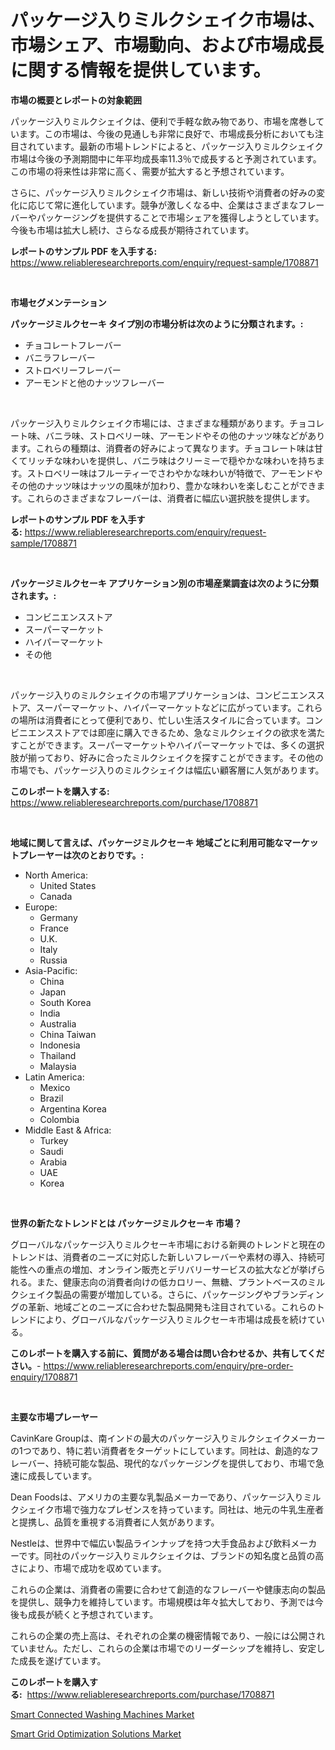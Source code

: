 <p><h1>パッケージ入りミルクシェイク市場は、市場シェア、市場動向、および市場成長に関する情報を提供しています。</h1></p><p><strong>市場の概要とレポートの対象範囲</strong></p>
<p><p>パッケージ入りミルクシェイクは、便利で手軽な飲み物であり、市場を席巻しています。この市場は、今後の見通しも非常に良好で、市場成長分析においても注目されています。最新の市場トレンドによると、パッケージ入りミルクシェイク市場は今後の予測期間中に年平均成長率11.3％で成長すると予測されています。この市場の将来性は非常に高く、需要が拡大すると予想されています。</p><p>さらに、パッケージ入りミルクシェイク市場は、新しい技術や消費者の好みの変化に応じて常に進化しています。競争が激しくなる中、企業はさまざまなフレーバーやパッケージングを提供することで市場シェアを獲得しようとしています。今後も市場は拡大し続け、さらなる成長が期待されています。</p></p>
<p><strong>レポートのサンプル PDF を入手する:</strong> <a href="https://www.reliableresearchreports.com/enquiry/request-sample/1708871">https://www.reliableresearchreports.com/enquiry/request-sample/1708871</a></p>
<p>&nbsp;</p>
<p><strong>市場セグメンテーション</strong></p>
<p><strong>パッケージミルクセーキ タイプ別の市場分析は次のように分類されます。:</strong></p>
<p><ul><li>チョコレートフレーバー</li><li>バニラフレーバー</li><li>ストロベリーフレーバー</li><li>アーモンドと他のナッツフレーバー</li></ul></p>
<p>&nbsp;</p>
<p><p>パッケージ入りミルクシェイク市場には、さまざまな種類があります。チョコレート味、バニラ味、ストロベリー味、アーモンドやその他のナッツ味などがあります。これらの種類は、消費者の好みによって異なります。チョコレート味は甘くてリッチな味わいを提供し、バニラ味はクリーミーで穏やかな味わいを持ちます。ストロベリー味はフルーティーでさわやかな味わいが特徴で、アーモンドやその他のナッツ味はナッツの風味が加わり、豊かな味わいを楽しむことができます。これらのさまざまなフレーバーは、消費者に幅広い選択肢を提供します。</p></p>
<p><strong>レポートのサンプル PDF を入手する:</strong>&nbsp;<a href="https://www.reliableresearchreports.com/enquiry/request-sample/1708871">https://www.reliableresearchreports.com/enquiry/request-sample/1708871</a></p>
<p>&nbsp;</p>
<p><strong> パッケージミルクセーキ アプリケーション別の市場産業調査は次のように分類されます。:</strong></p>
<p><ul><li>コンビニエンスストア</li><li>スーパーマーケット</li><li>ハイパーマーケット</li><li>その他</li></ul></p>
<p>&nbsp;</p>
<p><p>パッケージ入りのミルクシェイクの市場アプリケーションは、コンビニエンスストア、スーパーマーケット、ハイパーマーケットなどに広がっています。これらの場所は消費者にとって便利であり、忙しい生活スタイルに合っています。コンビニエンスストアでは即座に購入できるため、急なミルクシェイクの欲求を満たすことができます。スーパーマーケットやハイパーマーケットでは、多くの選択肢が揃っており、好みに合ったミルクシェイクを探すことができます。その他の市場でも、パッケージ入りのミルクシェイクは幅広い顧客層に人気があります。</p></p>
<p><strong>このレポートを購入する:</strong>&nbsp; <a href="https://www.reliableresearchreports.com/purchase/1708871">https://www.reliableresearchreports.com/purchase/1708871</a></p>
<p>&nbsp;</p>
<p><strong>地域に関して言えば、パッケージミルクセーキ 地域ごとに利用可能なマーケットプレーヤーは次のとおりです。:</strong></p>
<p><ul>
    <li>
        North America:
        <ul>
            <li>United States</li>
            <li>Canada</li>
        </ul>
    </li>
    <li>
        Europe:
        <ul>
            <li>Germany</li>
            <li>France</li>
            <li>U.K.</li>
            <li>Italy</li>
            <li>Russia</li>
        </ul>
    </li>
    <li>
        Asia-Pacific:
        <ul>
            <li>China</li>
            <li>Japan</li>
            <li>South Korea</li>
            <li>India</li>
            <li>Australia</li>
            <li>China Taiwan</li>
            <li>Indonesia</li>
            <li>Thailand</li>
            <li>Malaysia</li>
        </ul>
    </li>
    <li>
        Latin America:
        <ul>
            <li>Mexico</li>
            <li>Brazil</li>
            <li>Argentina Korea</li>
            <li>Colombia</li>
        </ul>
    </li>
    <li>
        Middle East & Africa:
        <ul>
            <li>Turkey</li>
            <li>Saudi</li>
            <li>Arabia</li>
            <li>UAE</li>
            <li>Korea</li>
        </ul>
    </li>
    </ul></p>
<p>&nbsp;</p>
<p><strong>世界の新たなトレンドとは パッケージミルクセーキ 市場？</strong></p>
<p><p>グローバルなパッケージ入りミルクセーキ市場における新興のトレンドと現在のトレンドは、消費者のニーズに対応した新しいフレーバーや素材の導入、持続可能性への重点の増加、オンライン販売とデリバリーサービスの拡大などが挙げられる。また、健康志向の消費者向けの低カロリー、無糖、プラントベースのミルクシェイク製品の需要が増加している。さらに、パッケージングやブランディングの革新、地域ごとのニーズに合わせた製品開発も注目されている。これらのトレンドにより、グローバルなパッケージ入りミルクセーキ市場は成長を続けている。</p></p>
<p><strong>このレポートを購入する前に、質問がある場合は問い合わせるか、共有してください。</strong>- <a href="https://www.reliableresearchreports.com/enquiry/pre-order-enquiry/1708871">https://www.reliableresearchreports.com/enquiry/pre-order-enquiry/1708871</a></p>
<p>&nbsp;</p>
<p><strong>主要な市場プレーヤー</strong></p>
<p><p>CavinKare Groupは、南インドの最大のパッケージ入りミルクシェイクメーカーの1つであり、特に若い消費者をターゲットにしています。同社は、創造的なフレーバー、持続可能な製品、現代的なパッケージングを提供しており、市場で急速に成長しています。</p><p>Dean Foodsは、アメリカの主要な乳製品メーカーであり、パッケージ入りミルクシェイク市場で強力なプレゼンスを持っています。同社は、地元の牛乳生産者と提携し、品質を重視する消費者に人気があります。</p><p>Nestleは、世界中で幅広い製品ラインナップを持つ大手食品および飲料メーカーです。同社のパッケージ入りミルクシェイクは、ブランドの知名度と品質の高さにより、市場で成功を収めています。</p><p>これらの企業は、消費者の需要に合わせて創造的なフレーバーや健康志向の製品を提供し、競争力を維持しています。市場規模は年々拡大しており、予測では今後も成長が続くと予想されています。</p><p>これらの企業の売上高は、それぞれの企業の機密情報であり、一般には公開されていません。ただし、これらの企業は市場でのリーダーシップを維持し、安定した成長を遂げています。</p></p>
<p><strong>このレポートを購入する:</strong>&nbsp;&nbsp;<a href="https://www.reliableresearchreports.com/purchase/1708871">https://www.reliableresearchreports.com/purchase/1708871</a></p>
<p><p><a href="https://cedar-agate-3da.notion.site/Smart-Connected-Washing-Machines-Market-Size-Evaluating-its-Market-Trends-Growth-and-Projections--e227b9dc19b04da4b3899c61dc9bc304">Smart Connected Washing Machines Market</a></p><p><a href="https://circular-yam-9b9.notion.site/Smart-Grid-Optimization-Solutions-Market-Size-2024-2031-Global-Industrial-Analysis-Key-Geographic-70ba0e7553104b4fbf4c842dd158e9e7">Smart Grid Optimization Solutions Market</a></p></p>